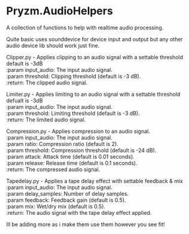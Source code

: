 # Pryzm.AudioHelpers
A collection of functions to help with realtime audio processing.

Quite basic uses sounddevice for device input and output but any other audio device lib should work just fine.

Clipper.py - Applies clipping to an audio signal with a settable threshold default is -3dB<br>
    :param input_audio: The input audio signal.<br>
    :param threshold: Clipping threshold (default is -3 dB).<br>
    :return: The clipped audio signal.<br>

Limiter.py - Applies limiting to an audio signal with a settable threshold defualt is -3dB<br>
    :param input_audio: The input audio signal.<br>
    :param threshold: Limiting threshold (default is -3 dB).<br>
    :return: The limited audio signal.<br>

Compression.py - Applies compression to an audio signal.<br>
    :param input_audio: The input audio signal.<br>
    :param ratio: Compression ratio (default is 2).<br>
    :param threshold: Compression threshold (default is -24 dB).<br>
    :param attack: Attack time (default is 0.01 seconds).<br>
    :param release: Release time (default is 0.1 seconds).<br>
    :return: The compressed audio signal.<br>
    
Tapedelay.py - Applies a tape delay effect with settable feedback & mix<br>
    :param input_audio: The input audio signal.<br>
    :param delay_samples: Number of delay samples.<br>
    :param feedback: Feedback gain (default is 0.5).<br>
    :param mix: Wet/dry mix (default is 0.5).<br>
    :return: The audio signal with the tape delay effect applied.<br>
    
Ill be adding more as i make them use them however you see fit!
